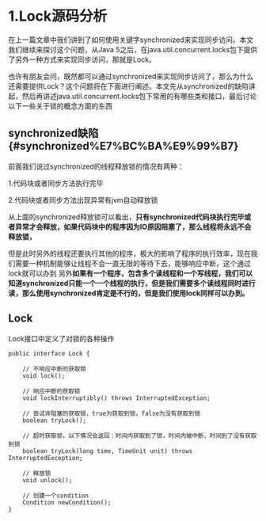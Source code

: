 # 1.Lock源码分析

在上一篇文章中我们讲到了如何使用关键字synchronized来实现同步访问。本文我们继续来探讨这个问题，从Java 5之后，在java.util.concurrent.locks包下提供了另外一种方式来实现同步访问，那就是Lock。

也许有朋友会问，既然都可以通过synchronized来实现同步访问了，那么为什么还需要提供Lock？这个问题将在下面进行阐述。本文先从synchronized的缺陷讲起，然后再讲述java.util.concurrent.locks包下常用的有哪些类和接口，最后讨论以下一些关于锁的概念方面的东西

## synchronized缺陷 {#synchronized%E7%BC%BA%E9%99%B7}

前面我们说过synchronized的线程释放锁的情况有两种：

1.代码块或者同步方法执行完毕

2.代码块或者同步方法出现异常有jvm自动释放锁

从上面的synchronized释放锁可以看出，**只有synchronized代码块执行完毕或者异常才会释放，如果代码块中的程序因为IO原因阻塞了，那么线程将永远不会释放锁，**

但是此时另外的线程还要执行其他的程序，极大的影响了程序的执行效率，现在我们需要一种机制能够让线程不会一直无限的等待下去，能够响应中断，这个通过lock就可以办到 另外**如果有一个程序，包含多个读线程和一个写线程，我们可以知道synchronized只能一个一个线程的执行，但是我们需要多个读线程同时进行读，那么使用synchronized肯定是不行的，但是我们使用lock同样可以办到。**

## Lock

Lock接口中定义了对锁的各种操作

```
public interface Lock {

    // 不响应中断的获取锁
    void lock();

    // 响应中断的获取锁
    void lockInterruptibly() throws InterruptedException;

    // 尝试非阻塞的获取锁，true为获取到锁，false为没有获取到锁
    boolean tryLock();

    // 超时获取锁，以下情况会返回：时间内获取到了锁，时间内被中断，时间到了没有获取到锁
    boolean tryLock(long time, TimeUnit unit) throws InterruptedException;

    // 释放锁
    void unlock();

    // 创建一个condition
    Condition newCondition();
}
```



